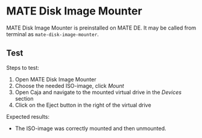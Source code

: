 # MATE Disk Image Mounter

MATE Disk Image Mounter is preinstalled on MATE DE. It may be called from terminal as `mate-disk-image-mounter`.

## Test

Steps to test:

1. Open MATE Disk Image Mounter
1. Choose the needed ISO-image, click *Mount*
1. Open Caja and navigate to the mounted virtual drive in the *Devices* section
1. Click on the Eject button in the right of the virtual drive

Expected results:

* The ISO-image was correctly mounted and then unmounted.
